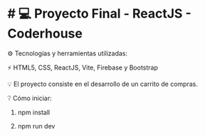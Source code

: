 # # :computer: Proyecto Final - ReactJS - Coderhouse

:gear: Tecnologías y herramientas utilizadas:

:zap: HTML5, CSS, ReactJS, Vite, Firebase y Bootstrap
<br/>

:bulb: El proyecto consiste en el desarrollo de un carrito de compras.
<br/>

:grey_question: Cómo iniciar:

1. npm install

2. npm run dev

